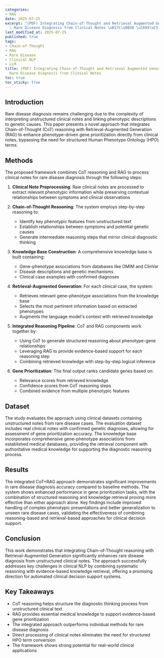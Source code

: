 ```yaml
---
categories:
- RAG
date: 2025-07-25
excerpt: "(PDF) Integrating Chain-of-Thought and Retrieval Augmented Generation Enhances\
  \ Rare Disease Diagnosis from Clinical Notes \uB17C\uBB38 \uC694\uC57D"
last_modified_at: 2025-07-25
published: true
tags:
- Chain-of-Thought
- RAG
- Rare Disease
- Clinical NLP
- LLM
title: (PDF) Integrating Chain-of-Thought and Retrieval Augmented Generation Enhances
  Rare Disease Diagnosis from Clinical Notes
toc: true
toc_sticky: true
---
```


## Introduction

Rare disease diagnosis remains challenging due to the complexity of interpreting unstructured clinical notes and linking phenotypic descriptions to genetic causes. This paper presents a novel approach that integrates Chain-of-Thought (CoT) reasoning with Retrieval-Augmented Generation (RAG) to enhance phenotype-driven gene prioritization directly from clinical notes, bypassing the need for structured Human Phenotype Ontology (HPO) terms.

## Methods

The proposed framework combines CoT reasoning and RAG to process clinical notes for rare disease diagnosis through the following steps:

1. **Clinical Note Preprocessing**: Raw clinical notes are processed to extract relevant phenotypic information while preserving contextual relationships between symptoms and clinical observations

2. **Chain-of-Thought Reasoning**: The system employs step-by-step reasoning to:
   - Identify key phenotypic features from unstructured text
   - Establish relationships between symptoms and potential genetic causes
   - Generate intermediate reasoning steps that mirror clinical diagnostic thinking

3. **Knowledge Base Construction**: A comprehensive knowledge base is built containing:
   - Gene-phenotype associations from databases like OMIM and ClinVar
   - Disease descriptions and genetic mechanisms
   - Clinical case examples with confirmed diagnoses

4. **Retrieval-Augmented Generation**: For each clinical case, the system:
   - Retrieves relevant gene-phenotype associations from the knowledge base
   - Selects the most pertinent information based on extracted phenotypes
   - Augments the language model's context with retrieved knowledge

5. **Integrated Reasoning Pipeline**: CoT and RAG components work together by:
   - Using CoT to generate structured reasoning about phenotype-gene relationships
   - Leveraging RAG to provide evidence-based support for each reasoning step
   - Combining retrieved knowledge with step-by-step logical inference

6. **Gene Prioritization**: The final output ranks candidate genes based on:
   - Relevance scores from retrieved knowledge
   - Confidence scores from CoT reasoning steps
   - Combined evidence from multiple phenotypic features





## Dataset

The study evaluates the approach using clinical datasets containing unstructured notes from rare disease cases. The evaluation dataset includes real clinical notes with confirmed genetic diagnoses, allowing for assessment of gene prioritization accuracy. The knowledge base incorporates comprehensive gene-phenotype associations from established medical databases, providing the retrieval component with authoritative medical knowledge for supporting the diagnostic reasoning process.

## Results

The integrated CoT+RAG approach demonstrates significant improvements in rare disease diagnosis accuracy compared to baseline methods. The system shows enhanced performance in gene prioritization tasks, with the combination of structured reasoning and knowledge retrieval proving more effective than either approach alone. Key findings include improved handling of complex phenotypic presentations and better generalization to unseen rare disease cases, validating the effectiveness of combining reasoning-based and retrieval-based approaches for clinical decision support.

## Conclusion

This work demonstrates that integrating Chain-of-Thought reasoning with Retrieval-Augmented Generation significantly enhances rare disease diagnosis from unstructured clinical notes. The approach successfully addresses key challenges in clinical NLP by combining systematic reasoning with evidence-based knowledge retrieval, offering a promising direction for automated clinical decision support systems.

## Key Takeaways

- CoT reasoning helps structure the diagnostic thinking process from unstructured clinical text
- RAG provides essential medical knowledge to support evidence-based gene prioritization
- The integrated approach outperforms individual methods for rare disease diagnosis
- Direct processing of clinical notes eliminates the need for structured HPO term conversion
- The framework shows strong potential for real-world clinical applications